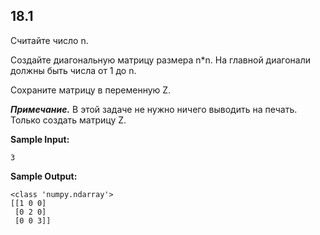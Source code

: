 ## 18.1

Считайте число n.

Создайте диагональную матрицу размера n*n. На главной диагонали должны быть числа от 1 до n.

Сохраните матрицу в переменную Z.

***Примечание.*** В этой задаче не нужно ничего выводить на печать. Только создать матрицу Z.

**Sample Input:**

```commandline
3
```

**Sample Output:**

```commandline
<class 'numpy.ndarray'>
[[1 0 0]
 [0 2 0]
 [0 0 3]]
```
